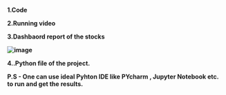 **1.Code**

**2.Running video**

**3.Dashbaord report of the stocks**

**![image](https://github.com/Somruproy7/RealTimeStockAnalyzer/assets/75779704/58bf6fb0-038a-4b5d-8eda-425662f69152)**

**4..Python file of the project.**

**P.S - One can use ideal Pyhton IDE like PYcharm , Jupyter Notebook etc. to run and get the results.**
